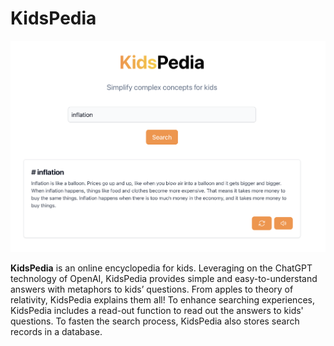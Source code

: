 # KidsPedia

<img src="./docs/screenshot.png">

**KidsPedia** is an online encyclopedia for kids. Leveraging on the ChatGPT technology of OpenAI, KidsPedia provides simple and easy-to-understand answers with metaphors to kids’ questions. From apples to theory of relativity, KidsPedia explains them all! To enhance searching experiences, KidsPedia includes a read-out function to read out the answers to kids' questions. To fasten the search process, KidsPedia also stores search records in a database.